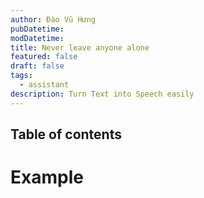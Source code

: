 ```yaml
---
author: Đào Vũ Hưng
pubDatetime: 
modDatetime: 
title: Never leave anyone alone
featured: false
draft: false
tags:
  - assistant
description: Turn Text into Speech easily
---
```

## Table of contents
# Example 